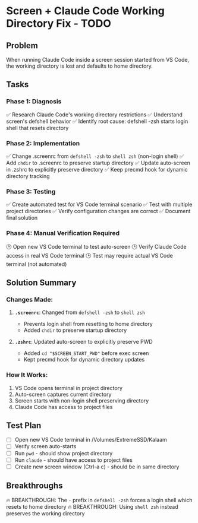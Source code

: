 # Screen + Claude Code Working Directory Fix - TODO

## Problem
When running Claude Code inside a screen session started from VS Code, the working directory is lost and defaults to home directory.

## Tasks

### Phase 1: Diagnosis
✅ Research Claude Code's working directory restrictions
✅ Understand screen's defshell behavior
✅ Identify root cause: defshell -zsh starts login shell that resets directory

### Phase 2: Implementation
✅ Change .screenrc from `defshell -zsh` to `shell zsh` (non-login shell)
✅ Add `chdir` to .screenrc to preserve startup directory
✅ Update auto-screen in .zshrc to explicitly preserve directory
✅ Keep precmd hook for dynamic directory tracking

### Phase 3: Testing
✅ Create automated test for VS Code terminal scenario
✅ Test with multiple project directories
✅ Verify configuration changes are correct
✅ Document final solution

### Phase 4: Manual Verification Required
🕒 Open new VS Code terminal to test auto-screen
🕒 Verify Claude Code access in real VS Code terminal
🕒 Test may require actual VS Code terminal (not automated)

## Solution Summary

### Changes Made:
1. **`.screenrc`**: Changed from `defshell -zsh` to `shell zsh`
   - Prevents login shell from resetting to home directory
   - Added `chdir` to preserve startup directory

2. **`.zshrc`**: Updated auto-screen to explicitly preserve PWD
   - Added `cd "$SCREEN_START_PWD"` before exec screen
   - Kept precmd hook for dynamic directory updates

### How It Works:
1. VS Code opens terminal in project directory
2. Auto-screen captures current directory
3. Screen starts with non-login shell preserving directory
4. Claude Code has access to project files

## Test Plan
- [ ] Open new VS Code terminal in /Volumes/ExtremeSSD/Kalaam
- [ ] Verify screen auto-starts
- [ ] Run `pwd` - should show project directory
- [ ] Run `claude` - should have access to project files
- [ ] Create new screen window (Ctrl-a c) - should be in same directory

## Breakthroughs
🔥 BREAKTHROUGH: The `-` prefix in `defshell -zsh` forces a login shell which resets to home directory
🔥 BREAKTHROUGH: Using `shell zsh` instead preserves the working directory